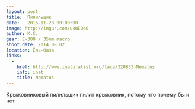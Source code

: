 ```yaml
---
layout: post
title:  Пилильщик
date:   2015-11-28 00:00:00
image: http://imgur.com/ukWEDo8
author: К.С.
gear: E-300 / 35mm macro
shoot_date: 2014 08 02
location: Ёль-база
links:
  -
    href: http://www.inaturalist.org/taxa/320853-Nematus
    info: inat
    title: Nematus
---
```


Крыжовниковый пилильщик пилит крыжовник, потому что почему бы и нет.
